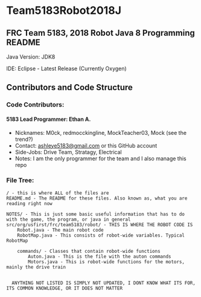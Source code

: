 # Team5183Robot2018J
## FRC Team 5183, 2018 Robot Java 8 Programming README

Java Version: JDK8

IDE: Eclipse - Latest Release (Currently Oxygen)



## Contributors and Code Structure

### Code Contributors:

#### 5183 Lead Programmer: Ethan A.
- Nicknames: M0ck, redmocckingline, MockTeacher03, Mock (see the trend?)
- Contact: ashleye5183@gmail.com or this GitHub account
- Side-Jobs: Drive Team, Stratagy, Electrical
- Notes: I am the only programmer for the team and I also manage this repo



### File Tree: 

```
/ - this is where ALL of the files are
README.md - The README for these files. Also known as, what you are reading right now

NOTES/ - This is just some basic useful information that has to do with the game, the program, or java in general
src/org/usfirst/frc/team5183/robot/ - THIS IS WHERE THE ROBOT CODE IS
    Robot.java - The main robot code
    RobotMap.java - This consists of robot-wide variables. Typical RobotMap
    
    commands/ - Classes that contain robot-wide functions
        Auton.java - This is the file with the auton commands
        Motors.java - This is robot-wide functions for the motors, mainly the drive train
  
  
  ANYTHING NOT LISTED IS SIMPLY NOT UPDATED, I DONT KNOW WHAT ITS FOR, ITS COMMON KNOWLEDGE, OR IT DOES NOT MATTER
```
